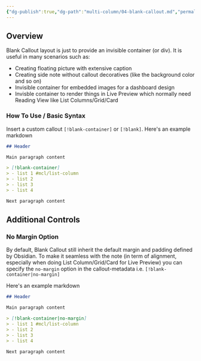 ```yaml
---
{"dg-publish":true,"dg-path":"multi-column/04-blank-callout.md","permalink":"/multi-column/04-blank-callout/","title":"Blank and Float Callout","noteIcon":"","updated":"2023-10-26T14:13:48.061+08:00"}
---
```



## Overview
Blank Callout layout is just to provide an invisible container (or div). It is useful in many scenarios such as:
- Creating floating picture with extensive caption
- Creating side note without callout decoratives (like the background color and so on)
- Invisible container for embedded images for a dashboard design
- Invisble container to render things in Live Preview which normally need Reading View like List Columns/Grid/Card

### How To Use / Basic Syntax
Insert a custom callout `[!blank-container]` or `[!blank]`. Here's an example markdown
```markdown
## Header

Main paragraph content

> [!blank-container]
> - list 1 #mcl/list-column
> - list 2
> - list 3
> - list 4

Next paragraph content
```

## Additional Controls


### No Margin Option
By default, Blank Callout still inherit the default margin and padding defined by Obsidian. To make it seamless with the note (in term of alignment, especially when doing List Column/Grid/Card for Live Preview) you can specify the `no-margin` option in the callout-metadata i.e. `[!blank-container|no-margin]`

Here's an example markdown
```markdown
## Header

Main paragraph content

> [!blank-container|no-margin]
> - list 1 #mcl/list-column
> - list 2
> - list 3
> - list 4

Next paragraph content
```